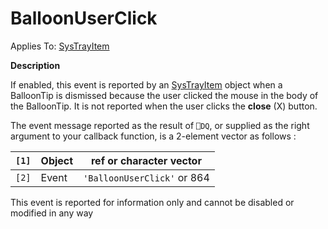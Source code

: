




<h1 class="heading"><span class="name">BalloonUserClick</span></h1>

Applies To: [SysTrayItem](../a-z/systrayitem.md)


**Description**


If enabled, this event is reported by an [SysTrayItem](../a-z/systrayitem.md) object when a BalloonTip is dismissed because the user clicked the mouse in the body of the BalloonTip. It is not reported when the user clicks the **close** (X) button.


The event message reported as the result of `⎕DQ`, or supplied as the right argument to your callback function, is a 2-element vector as follows :


| `[1]` | Object | ref or character vector |
| --- | --- | ---  |
| `[2]` | Event | `'BalloonUserClick'` or 864 |


This event is reported for information only and cannot be disabled or modified in any way



